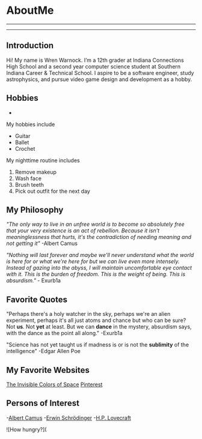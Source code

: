 # AboutMe
---
---
## Introduction
Hi! My name is Wren Warnock. I’m a 12th grader at Indiana Connections High School and a second year computer science student at Southern Indiana Career & Technical School. I aspire to be a software engineer, study astrophysics, and pursue video game design and development as a hobby.


## Hobbies
-
My hobbies include

- Guitar
- Ballet
- Crochet

My nighttime routine includes

1. Remove makeup
2. Wash face
3. Brush teeth
4. Pick out outfit for the next day

## My Philosophy
*"The only way to live in an unfree world is to become so absolutely free that your very existence is an act of rebellion. Because it isn't meaninglessness that hurts, it's the contradiction of needing meaning and not getting it"* -Albert Camus

*"Nothing will last forever and maybe we'll never understand what the world is here for or what we're here for but we can live even more intensely. Instead of gazing into the abyss, I will maintain uncomfortable eye contact with it. This is the burden of freedom. This is the weight of being. This is absurdism."* - Exurb1a

## Favorite Quotes
"Perhaps there's a holy watcher in the sky, perhaps we're an alien experiment, perhaps it's all just atoms and chance but who can be sure? Not **us**. Not **yet** at least. But we can **dance** in the mystery, absurdism says, with the dance as the point all along." -Exurb1a

"Science has not yet taught us if madness is or is not the **sublimity** of the intelligence" -Edgar Allen Poe

## My Favorite Websites
[The Invisible Colors of Space](https://cesar.esa.int/index.php?Section=SSE_Estudio_a_traves_del_espectro_portada)
[Pinterest](pinterest.com)

## Persons of Interest
-[Albert Camus][1]
-[Erwin Schrödinger][2]
-[H.P. Lovecraft][3]

![How hungry?](

[1]: https://en.wikipedia.org/wiki/Albert_Camus
[2]: https://en.wikipedia.org/wiki/Erwin_Schr%C3%B6dinger
[3]: https://en.wikipedia.org/wiki/H._P._Lovecraft
